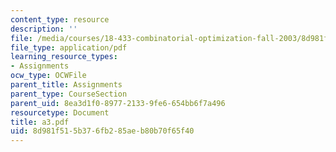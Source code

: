 ```yaml
---
content_type: resource
description: ''
file: /media/courses/18-433-combinatorial-optimization-fall-2003/8d981f515b376fb285aeb80b70f65f40_a3.pdf
file_type: application/pdf
learning_resource_types:
- Assignments
ocw_type: OCWFile
parent_title: Assignments
parent_type: CourseSection
parent_uid: 8ea3d1f0-8977-2133-9fe6-654bb6f7a496
resourcetype: Document
title: a3.pdf
uid: 8d981f51-5b37-6fb2-85ae-b80b70f65f40
---
```


